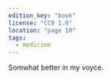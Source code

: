 ```yaml
---
edition_key: "book"
license: "CC0 1.0"
location: "page 10"
tags:
  - medicine
---
```

Somwhat better in my voyce.
